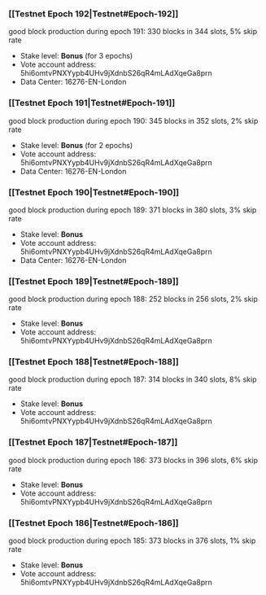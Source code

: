 ### [[Testnet Epoch 192|Testnet#Epoch-192]]
good block production during epoch 191: 330 blocks in 344 slots, 5% skip rate
* Stake level: **Bonus** (for 3 epochs)
* Vote account address: 5hi6omtvPNXYypb4UHv9jXdnbS26qR4mLAdXqeGa8prn
* Data Center: 16276-EN-London
### [[Testnet Epoch 191|Testnet#Epoch-191]]
good block production during epoch 190: 345 blocks in 352 slots, 2% skip rate
* Stake level: **Bonus** (for 2 epochs)
* Vote account address: 5hi6omtvPNXYypb4UHv9jXdnbS26qR4mLAdXqeGa8prn
* Data Center: 16276-EN-London
### [[Testnet Epoch 190|Testnet#Epoch-190]]
good block production during epoch 189: 371 blocks in 380 slots, 3% skip rate
* Stake level: **Bonus**
* Vote account address: 5hi6omtvPNXYypb4UHv9jXdnbS26qR4mLAdXqeGa8prn
* Data Center: 16276-EN-London
### [[Testnet Epoch 189|Testnet#Epoch-189]]
good block production during epoch 188: 252 blocks in 256 slots, 2% skip rate
* Stake level: **Bonus**
* Vote account address: 5hi6omtvPNXYypb4UHv9jXdnbS26qR4mLAdXqeGa8prn
### [[Testnet Epoch 188|Testnet#Epoch-188]]
good block production during epoch 187: 314 blocks in 340 slots, 8% skip rate
* Stake level: **Bonus**
* Vote account address: 5hi6omtvPNXYypb4UHv9jXdnbS26qR4mLAdXqeGa8prn
### [[Testnet Epoch 187|Testnet#Epoch-187]]
good block production during epoch 186: 373 blocks in 396 slots, 6% skip rate
* Stake level: **Bonus**
* Vote account address: 5hi6omtvPNXYypb4UHv9jXdnbS26qR4mLAdXqeGa8prn
### [[Testnet Epoch 186|Testnet#Epoch-186]]
good block production during epoch 185: 373 blocks in 376 slots, 1% skip rate
* Stake level: **Bonus**
* Vote account address: 5hi6omtvPNXYypb4UHv9jXdnbS26qR4mLAdXqeGa8prn